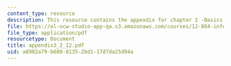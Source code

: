 ```yaml
---
content_type: resource
description: This resource contains the appexdix for chapter 2 -Basics Machinary.
file: https://ol-ocw-studio-app-qa.s3.amazonaws.com/courses/12-864-inference-from-data-and-models-spring-2005/a8902a79b60881352bd117d7da25d94a_appendix3_2_12.pdf
file_type: application/pdf
resourcetype: Document
title: appendix3_2_12.pdf
uid: a8902a79-b608-8135-2bd1-17d7da25d94a
---
```

